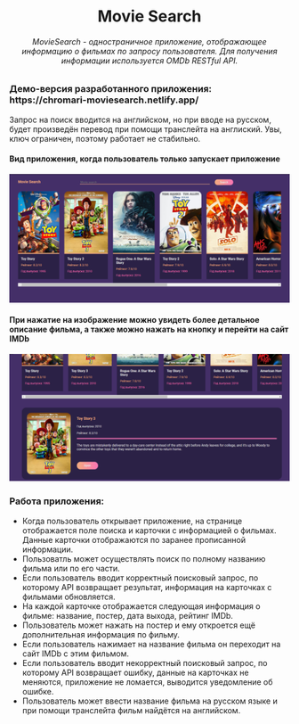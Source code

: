 <h1 align="center">Movie Search</h1>
<h6 align="center">MovieSearch - одностраничное приложение, отображающее информацию о фильмах по запросу пользователя. Для получения информации используется OMDb RESTful API.</h6>

<h3>Демо-версия разработанного приложения: https://chromari-moviesearch.netlify.app/</h3>

<p>Запрос на поиск вводится на английском, но при вводе на русском, будет произведён перевод при помощи транслейта на англиский. Увы, ключ ограничен, поэтому работает не стабильно.</p>

#### Вид приложения, когда пользователь только запускает приложение
![alt tag](https://github.com/ChroMari/movie-search/blob/movie-search/noactive.png)

#### При нажатие на изображение можно увидеть более детальное описание фильма, а также можно нажать на кнопку и перейти на сайт IMDb
![alt tag](https://github.com/ChroMari/movie-search/blob/movie-search/active.png)

### Работа приложения:
+ Когда пользователь открывает приложение, на странице отображается поле поиска и карточки с информацией о фильмах. Данные карточки отображаются по заранее прописанной информации. 
+ Пользоватль может осуществлять поиск по полному названию фильма или по его части.
+ Если пользователь вводит корректный поисковый запрос, по которому API возвращает результат, информация на карточках с фильмами обновляется.
+ На каждой карточке отображается следующая информация о фильме: название, постер, дата выхода, рейтинг IMDb.
+ Пользователь может нажать на постер и ему откроется ещё дополнительная информация по фильму.
+ Если пользователь нажимает на название фильма он переходит на сайт IMDb с этим фильмом.
+ Если пользователь вводит некорректный поисковый запрос, по которому API возвращает ошибку, данные на карточках не меняются, приложение не ломается, выводится уведомление об ошибке.
+ Пользователь может ввести название фильма на русском языке и при помощи транслейта фильм найдётся на английском.

